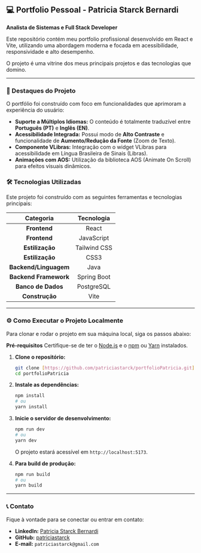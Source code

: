 ## 💻 Portfolio Pessoal - Patricia Starck Bernardi

**Analista de Sistemas e Full Stack Developer**

Este repositório contém meu portfolio profissional desenvolvido em React e Vite, utilizando uma abordagem moderna e focada em acessibilidade, responsividade e alto desempenho.

O projeto é uma vitrine dos meus principais projetos e das tecnologias que domino.

---

### 🌟 Destaques do Projeto

O portfólio foi construído com foco em funcionalidades que aprimoram a experiência do usuário:

* **Suporte a Múltiplos Idiomas:** O conteúdo é totalmente traduzível entre **Português (PT)** e **Inglês (EN)**.
* **Acessibilidade Integrada:** Possui modo de **Alto Contraste** e funcionalidade de **Aumento/Redução da Fonte** (Zoom de Texto).
* **Componente VLibras:** Integração com o widget VLibras para acessibilidade em Língua Brasileira de Sinais (Libras).
* **Animações com AOS:** Utilização da biblioteca AOS (Animate On Scroll) para efeitos visuais dinâmicos.

### 🛠️ Tecnologias Utilizadas

Este projeto foi construído com as seguintes ferramentas e tecnologias principais:

| Categoria | Tecnologia |
| :---: | :---: | 
| **Frontend** | React | 
| **Frontend** | JavaScript | 
| **Estilização** | Tailwind CSS |
| **Estilização** | CSS3 | 
| **Backend/Linguagem** | Java | 
| **Backend Framework** | Spring Boot | 
| **Banco de Dados** | PostgreSQL | 
| **Construção** | Vite | 

---

### ⚙️ Como Executar o Projeto Localmente

Para clonar e rodar o projeto em sua máquina local, siga os passos abaixo:

**Pré-requisitos**
Certifique-se de ter o [Node.js](https://nodejs.org/) e o [npm](https://www.npmjs.com/) ou [Yarn](https://yarnpkg.com/) instalados.

1.  **Clone o repositório:**
    ```bash
    git clone [https://github.com/patriciastarck/portfolioPatricia.git](https://github.com/patriciastarck/portfolioPatricia.git)
    cd portfolioPatricia
    ```

2.  **Instale as dependências:**
    ```bash
    npm install
    # ou
    yarn install
    ```

3.  **Inicie o servidor de desenvolvimento:**
    ```bash
    npm run dev
    # ou
    yarn dev
    ```
    O projeto estará acessível em `http://localhost:5173`.

4.  **Para build de produção:**
    ```bash
    npm run build
    # ou
    yarn build
    ```

---

### 📞 Contato

Fique à vontade para se conectar ou entrar em contato:

* **LinkedIn:** [Patricia Starck Bernardi](https://www.linkedin.com/in/patricia-starck-bernardi/)
* **GitHub:** [patriciastarck](https://github.com/patriciastarck)
* **E-mail:** `patriciastarck@gmail.com`
